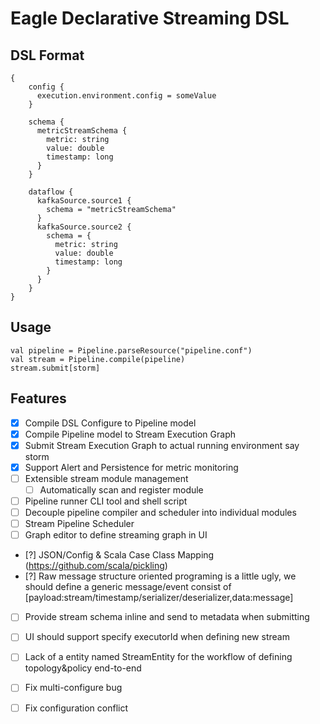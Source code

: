 Eagle Declarative Streaming DSL
===============================

DSL Format
----------

	{
		config {
		  execution.environment.config = someValue
		}

		schema {
		  metricStreamSchema {
		    metric: string
		    value: double
		    timestamp: long
		  }
		}

		dataflow {
		  kafkaSource.source1 {
		    schema = "metricStreamSchema"
		  }
		  kafkaSource.source2 {
		    schema = {
		      metric: string
		      value: double
		      timestamp: long
		    }
		  }
		}
	}

Usage
-----

	val pipeline = Pipeline.parseResource("pipeline.conf")
	val stream = Pipeline.compile(pipeline)
	stream.submit[storm]

Features
--------
* [x] Compile DSL Configure to Pipeline model
* [x] Compile Pipeline model to Stream Execution Graph
* [x] Submit Stream Execution Graph to actual running environment say storm
* [x] Support Alert and Persistence for metric monitoring
* [ ] Extensible stream module management
	* [ ] Automatically scan and register module
* [ ] Pipeline runner CLI tool and shell script
* [ ] Decouple pipeline compiler and scheduler into individual modules
* [ ] Stream Pipeline Scheduler
* [ ] Graph editor to define streaming graph in UI
* [?] JSON/Config & Scala Case Class Mapping (https://github.com/scala/pickling)
* [?] Raw message structure oriented programing is a little ugly, we should define a generic message/event consist of [payload:stream/timestamp/serializer/deserializer,data:message]
* [ ] Provide stream schema inline and send to metadata when submitting
* [ ] UI should support specify executorId when defining new stream
* [ ] Lack of a entity named StreamEntity for the workflow of defining topology&policy end-to-end
* [ ] Fix multi-configure bug
* [ ] Fix configuration conflict

